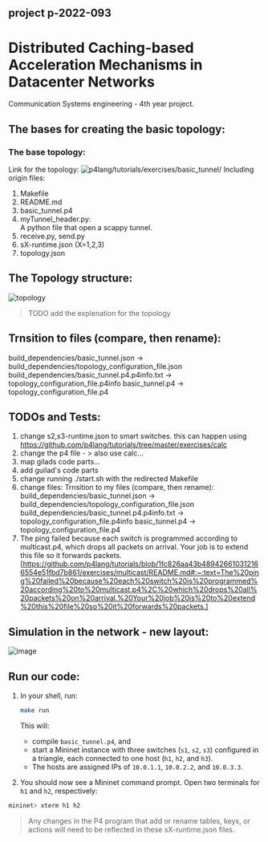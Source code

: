 ## project p-2022-093
# Distributed Caching-based Acceleration Mechanisms in Datacenter Networks
Communication Systems engineering - 4th year project.


## The bases for creating the basic topology:
### The base topology: 
Link for the topology: ![p4lang/tutorials/exercises/basic_tunnel/](https://github.com/p4lang/tutorials/tree/master/exercises/basic_tunnel)
Including origin files:
1. Makefile
2. README.md
3. basic_tunnel.p4
4. myTunnel_header.py:         
A python file that open a scappy tunnel.
5. receive.py, send.py
6. sX-runtime.json (X=1,2,3)
7. topology.json


## The Topology structure:
![topology](./topo.png)
> TODO add the explenation for the topology 


## Trnsition to files (compare, then rename):
build_dependencies/basic_tunnel.json          -> build_dependencies/topology_configuration_file.json
build_dependencies/basic_tunnel.p4.p4info.txt -> topology_configuration_file.p4info
basic_tunnel.p4                               -> topology_configuration_file.p4


## TODOs and Tests:
1. change s2,s3-runtime.json to smart switches. 
this can happen using https://github.com/p4lang/tutorials/tree/master/exercises/calc 
2. change the p4 file - > also use calc...
3. map gilads code parts...
4. add guilad's code parts
5. change running ./start.sh with the redirected Makefile
6. change files:
Trnsition to my files (compare, then rename):
build_dependencies/basic_tunnel.json          -> build_dependencies/topology_configuration_file.json
build_dependencies/basic_tunnel.p4.p4info.txt -> topology_configuration_file.p4info
basic_tunnel.p4                               -> topology_configuration_file.p4
7. The ping failed because each switch is programmed according to multicast.p4, which drops all packets on arrival. Your job is to extend this file so it forwards packets. [https://github.com/p4lang/tutorials/blob/1fc826aa43b489426610312166554e51fbd7b861/exercises/multicast/README.md#:~:text=The%20ping%20failed%20because%20each%20switch%20is%20programmed%20according%20to%20multicast.p4%2C%20which%20drops%20all%20packets%20on%20arrival.%20Your%20job%20is%20to%20extend%20this%20file%20so%20it%20forwards%20packets.]


## Simulation in the network - new layout:
![image](https://user-images.githubusercontent.com/62025130/140291037-6c740e58-2c86-44a2-963f-cf9afa6babf1.png)



## Run our code:
1. In your shell, run:
   ```bash
   make run
   ``` 
   This will:
   * compile `basic_tunnel.p4`, and
   * start a Mininet instance with three switches (`s1`, `s2`, `s3`) configured
     in a triangle, each connected to one host (`h1`, `h2`, and `h3`).
   * The hosts are assigned IPs of `10.0.1.1`, `10.0.2.2`, and `10.0.3.3`.

2. You should now see a Mininet command prompt. Open two terminals for `h1` and
`h2`, respectively: 
  ```bash
  mininet> xterm h1 h2
  ```

> Any changes in the P4 program that add or rename tables, keys, or actions will need to be reflected in these sX-runtime.json files.
